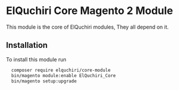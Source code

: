 # ElQuchiri Core Magento 2 Module

This module is the core of ElQuchiri modules, They all depend on it.


## Installation

To install this module run

```bash
  composer require elquchiri/core-module
  bin/magento module:enable ElQuchiri_Core
  bin/magento setup:upgrade
```

